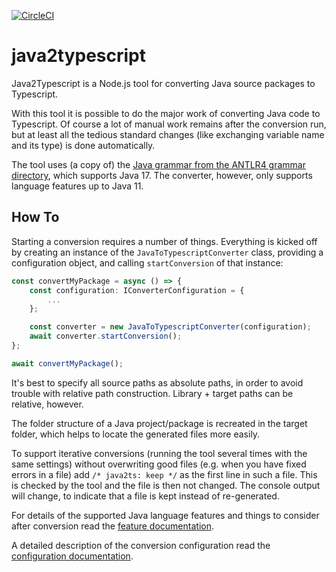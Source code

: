 [![CircleCI](https://circleci.com/gh/mike-lischke/java2typescript/tree/master.svg?style=svg)](https://circleci.com/gh/mike-lischke/java2typescript/tree/master)

# **java2typescript**

Java2Typescript is a Node.js tool for converting Java source packages to Typescript.

With this tool it is possible to do the major work of converting Java code to Typescript. Of course a lot of manual work remains after the conversion run, but at least all the tedious standard changes (like exchanging variable name and its type) is done automatically.

The tool uses (a copy of) the [Java grammar from the ANTLR4 grammar directory](https://github.com/antlr/grammars-v4/tree/master/java/java), which supports Java 17. The converter, however, only supports language features up to Java 11.

## How To

Starting a conversion requires a number of things. Everything is kicked off by creating an instance of the `JavaToTypescriptConverter` class, providing a configuration object, and calling `startConversion` of that instance:

```typescript
const convertMyPackage = async () => {
    const configuration: IConverterConfiguration = {
        ...
    };

    const converter = new JavaToTypescriptConverter(configuration);
    await converter.startConversion();
};

await convertMyPackage();
```

It's best to specify all source paths as absolute paths, in order to avoid trouble with relative path construction. Library + target paths can be relative, however.

The folder structure of a Java project/package is recreated in the target folder, which helps to locate the generated files more easily.

To support iterative conversions (running the tool several times with the same settings) without overwriting good files (e.g. when you have fixed errors in a file) add `/* java2ts: keep */` as the first line in such a file. This is checked by the tool and the file is then not changed. The console output will change, to indicate that a file is kept instead of re-generated.

For details of the supported Java language features and things to consider after conversion read the [feature documentation](doc/features.md).

A detailed description of the conversion configuration read the [configuration documentation](doc/configuration.md).
